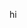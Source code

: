 hi

<!---
nataliehr/nataliehr is a ✨ special ✨ repository because its `README.md` (this file) appears on your GitHub profile.
--->
